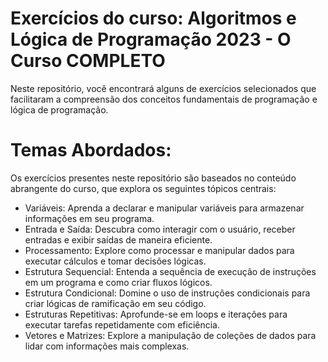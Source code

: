 # Exercícios do curso: Algoritmos e Lógica de Programação 2023 - O Curso COMPLETO

Neste repositório, você encontrará alguns de exercícios selecionados que facilitaram a compreensão dos conceitos fundamentais 
de programação e lógica de programação.

# Temas Abordados:
Os exercícios presentes neste repositório são baseados no conteúdo abrangente do curso, que explora os seguintes tópicos centrais:

 - Variáveis: Aprenda a declarar e manipular variáveis para armazenar informações em seu programa.  
 - Entrada e Saída: Descubra como interagir com o usuário, receber entradas e exibir saídas de maneira eficiente.  
 - Processamento: Explore como processar e manipular dados para executar cálculos e tomar decisões lógicas.  
 - Estrutura Sequencial: Entenda a sequência de execução de instruções em um programa e como criar fluxos lógicos.  
 - Estrutura Condicional: Domine o uso de instruções condicionais para criar lógicas de ramificação em seu código.
 - Estruturas Repetitivas: Aprofunde-se em loops e iterações para executar tarefas repetidamente com eficiência.
 - Vetores e Matrizes: Explore a manipulação de coleções de dados para lidar com informações mais complexas.  
